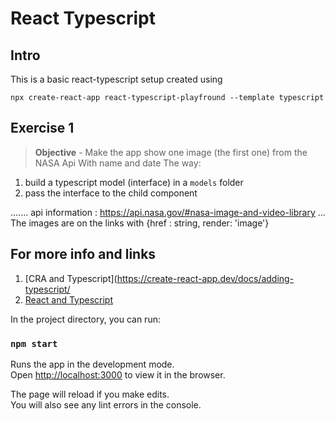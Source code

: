 # React Typescript 

 
## Intro

This is a basic react-typescript setup created using

`npx create-react-app react-typescript-playfround --template typescript`

## Exercise 1

> **Objective** - Make the app show one image (the first one) from the NASA Api
>   With name and date
The way:
1. build a typescript model (interface) in a `models` folder
2. pass the interface to the child component

 
.......
api information : https://api.nasa.gov/#nasa-image-and-video-library
...
The images are on the links with {href : string, render: 'image'}

## For more info and links

1. [CRA and Typescript](https://create-react-app.dev/docs/adding-typescript/
2. [React and Typescript](https://www.typescriptlang.org/docs/handbook/react.html)


In the project directory, you can run:

### `npm start`

Runs the app in the development mode.\
Open [http://localhost:3000](http://localhost:3000) to view it in the browser.

The page will reload if you make edits.\
You will also see any lint errors in the console.
